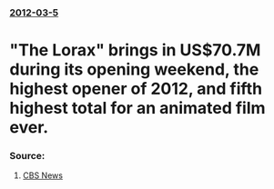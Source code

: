 ### [2012-03-5](/news/2012/03/5/index.md)

# "The Lorax" brings in US$70.7M during its opening weekend, the highest opener of 2012, and fifth highest total for an animated film ever. 




### Source:

1. [CBS News](http://www.cbsnews.com/8301-31749_162-57390558-10391698/the-lorax-cleans-up-with-$70.7m-box-office-debut/)
